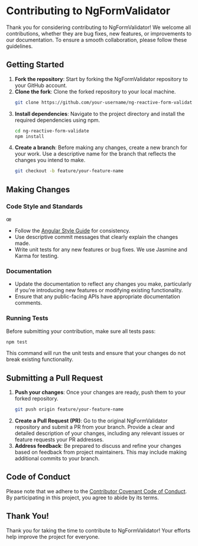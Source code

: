 # Contributing to NgFormValidator

Thank you for considering contributing to NgFormValidator! We welcome all contributions, whether they are bug fixes, new features, or improvements to our documentation. To ensure a smooth collaboration, please follow these guidelines.

## Getting Started

1. **Fork the repository**: Start by forking the NgFormValidator repository to your GitHub account.
2. **Clone the fork**: Clone the forked repository to your local machine.
   ```bash
   git clone https://github.com/your-username/ng-reactive-form-validate.git
   ```
3. **Install dependencies**: Navigate to the project directory and install the required dependencies using npm.
   ```bash
   cd ng-reactive-form-validate
   npm install
   ```
4. **Create a branch**: Before making any changes, create a new branch for your work. Use a descriptive name for the branch that reflects the changes you intend to make.
   ```bash
   git checkout -b feature/your-feature-name
   ```

## Making Changes

### Code Style and Standards
œ
- Follow the [Angular Style Guide](https://angular.io/guide/styleguide) for consistency.
- Use descriptive commit messages that clearly explain the changes made.
- Write unit tests for any new features or bug fixes. We use Jasmine and Karma for testing.

### Documentation

- Update the documentation to reflect any changes you make, particularly if you're introducing new features or modifying existing functionality.
- Ensure that any public-facing APIs have appropriate documentation comments.

### Running Tests

Before submitting your contribution, make sure all tests pass:

```bash
npm test
```

This command will run the unit tests and ensure that your changes do not break existing functionality.

## Submitting a Pull Request

1. **Push your changes**: Once your changes are ready, push them to your forked repository.
   ```bash
   git push origin feature/your-feature-name
   ```
2. **Create a Pull Request (PR)**: Go to the original NgFormValidator repository and submit a PR from your branch. Provide a clear and detailed description of your changes, including any relevant issues or feature requests your PR addresses.
3. **Address feedback**: Be prepared to discuss and refine your changes based on feedback from project maintainers. This may include making additional commits to your branch.

## Code of Conduct

Please note that we adhere to the [Contributor Covenant Code of Conduct](CODE_OF_CONDUCT.md). By participating in this project, you agree to abide by its terms.

## Thank You!

Thank you for taking the time to contribute to NgFormValidator! Your efforts help improve the project for everyone.

